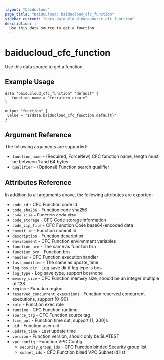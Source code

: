 ```yaml
---
layout: "baiducloud"
page_title: "BaiduCloud: baiducloud_cfc_function"
sidebar_current: "docs-baiducloud-datasource-cfc_function"
description: |-
  Use this data source to get a function.
---
```


# baiducloud_cfc_function

Use this data source to get a function.

## Example Usage

```hcl
data "baiducloud_cfc_function" "default" {
   function_name = "terraform-create"
}

output "function" {
 value = "${data.baiducloud_cfc_function.default}"
}
```

## Argument Reference

The following arguments are supported:

* `function_name` - (Required, ForceNew) CFC function name, length must be between 1 and 64 bytes
* `qualifier` - (Optional) Function search qualifier

## Attributes Reference

In addition to all arguments above, the following attributes are exported:

* `code_id` - CFC Function code id
* `code_sha256` - Function code sha256
* `code_size` - Function code size
* `code_storage` - CFC Code storage information
* `code_zip_file` - CFC Function Code base64-encoded data
* `commit_id` - Function commit id
* `description` - Function description
* `environment` - CFC Function environment variables
* `function_arn` - The same as function brn
* `function_brn` - Function brn
* `handler` - CFC Function execution handler
* `last_modified` - The same as update_time
* `log_bos_dir` - Log save dir if log type is bos
* `log_type` - Log save type, support bos/none
* `memory_size` - CFC Function memory size, should be an integer multiple of 128
* `region` - Function region
* `reserved_concurrent_executions` - Function reserved concurrent executions, support [0-90]
* `role` - Function exec role
* `runtime` - CFC Function runtime
* `source_tag` - CFC Function source tag
* `time_out` - Function time out, support [1, 300]s
* `uid` - Function user uid
* `update_time` - Last update time
* `version` - Function version, should only be $LATEST
* `vpc_config` - Function VPC Config
  * `security_group_ids` - CFC Function binded Security group list
  * `subnet_ids` - CFC Function bined VPC Subnet id list


